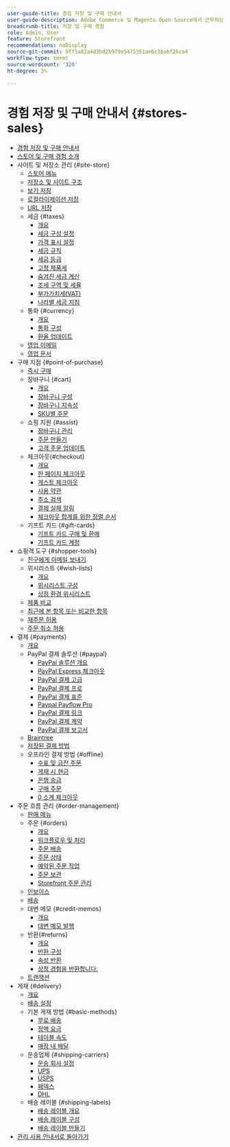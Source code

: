 ```yaml
---
user-guide-title: 경험 저장 및 구매 안내서
user-guide-description: Adobe Commerce 및 Magento Open Source에서 근무하는 사이트 관리자, 고객 서비스 에이전트 및 영업 관리자를 위한 포괄적인 정보입니다.
breadcrumb-title: 저장 및 구매 경험
role: Admin, User
feature: Storefront
recommendations: noDisplay
source-git-commit: 9ff5a82a4d3bd2b979e5475351ae6c3babf26ca4
workflow-type: tm+mt
source-wordcount: '320'
ht-degree: 3%

---
```



# 경험 저장 및 구매 안내서 {#stores-sales}

+ [경험 저장 및 구매 안내서](guide-overview.md)
+ [스토어 및 구매 경험 소개](introduction.md)
+ 사이트 및 저장소 관리 {#site-store}
   + [스토어 메뉴](stores-menu.md)
   + [저장소 및 사이트 구조](stores.md)
   + [보기 저장](store-views.md)
   + [로컬라이제이션 저장](store-localize.md)
   + [URL 저장](store-urls.md)
   + 세금 {#taxes}
      + [개요](taxes.md)
      + [세금 구성 설정](tax-settings-general.md)
      + [가격 표시 설정](display-settings.md)
      + [세금 규칙](tax-rules.md)
      + [세금 등급](tax-class.md)
      + [고정 제품세](fixed-product-tax.md)
      + [숨겨진 세금 계산](hidden-tax-calculation.md)
      + [조세 구역 및 세율](tax-zones-rates.md)
      + [부가가치세(VAT)](vat.md)
      + [나라별 세금 지침](international-tax-guidelines.md)
   + 통화 {#currency}
      + [개요](currency.md)
      + [통화 구성](currency-configuration.md)
      + [환율 업데이트](currency-update.md)
   + [영업 이메일](sales-email.md)
   + [영업 문서](sales-documents.md)
+ 구매 지점 {#point-of-purchase}
   + [즉시 구매](checkout-instant-purchase.md)
   + 장바구니 {#cart}
      + [개요](cart.md)
      + [장바구니 구성](cart-configuration.md)
      + [장바구니 지속성](cart-persistent.md)
      + [SKU별 주문](order-by-sku.md)
   + 쇼핑 지원 {#assist}
      + [장바구니 관리](shopping-assisted-cart-manage.md)
      + [주문 만들기](customer-account-create-order.md)
      + [고객 주문 업데이트](order-update.md)
   + 체크아웃{#checkout}
      + [개요](checkout-process.md)
      + [한 페이지 체크아웃](checkout-one-page.md)
      + [게스트 체크아웃](checkout-guest.md)
      + [사용 약관](terms-and-conditions.md)
      + [주소 검색](checkout-address-search.md)
      + [결제 실패 알림](checkout-payment-failed-emails.md)
      + [체크아웃 합계를 위한 정렬 순서](checkout-totals-sort-order.md)
   + 기프트 카드 {#gift-cards}
      + [기프트 카드 구매 및 환매](product-gift-card-workflow.md)
      + [기프트 카드 계정](product-gift-card-accounts.md)
+ 쇼핑객 도구 {#shopper-tools}
   + [친구에게 이메일 보내기](email-a-friend.md)
   + 위시리스트 {#wish-lists}
      + [개요](wishlists.md)
      + [위시리스트 구성](wishlist-configuration.md)
      + [상점 환경 위시리스트](wishlist-storefront.md)
   + [제품 비교](product-compare.md)
   + [최근에 본 항목 또는 비교한 항목](products-viewed-compared.md)
   + [재주문 허용](reorders-allow.md)
   + [주문 취소 허용](cancel-allow.md)
+ 결제 {#payments}
   + [개요](payments.md)
   + PayPal 결제 솔루션 {#paypal}
      + [PayPal 솔루션 개요](paypal.md)
      + [PayPal Express 체크아웃](paypal-express-checkout.md)
      + [PayPal 결제 고급](paypal-payments-advanced.md)
      + [PayPal 결제 프로](paypal-payments-pro.md)
      + [PayPal 결제 표준](paypal-payments-standard.md)
      + [Paypal Payflow Pro](paypal-payflow-pro.md)
      + [PayPal 결제 링크](paypal-payflow-link.md)
      + [PayPal 결제 계약](paypal-billing-agreements.md)
      + [PayPal 결제 보고서](paypal-settlement-reports.md)
   + [Braintree](braintree.md)
   + [저장된 결제 방법](stored-payment-methods.md)
   + 오프라인 결제 방법 {#offline}
      + [수표 및 금전 주문](check-money-order.md)
      + [게재 시 현금](cash-on-delivery.md)
      + [은행 송금](bank-transfer.md)
      + [구매 주문](purchase-order.md)
      + [0 소계 체크아웃](zero-subtotal-checkout.md)
+ 주문 흐름 관리 {#order-management}
   + [판매 메뉴](sales-menu.md)
   + 주문 {#orders}
      + [개요](orders.md)
      + [워크플로우 및 처리](order-processing.md)
      + [주문 배송](order-ship.md)
      + [주문 상태](order-status.md)
      + [예약된 주문 작업](order-scheduled-operations.md)
      + [주문 보관](order-archive.md)
      + [Storefront 주문 관리](orders-storefront.md)
   + [인보이스](invoices.md)
   + [배송](shipments.md)
   + 대변 메모 {#credit-memos}
      + [개요](credit-memos.md)
      + [대변 메모 발행](credit-memo-create.md)
   + 반환{#returns}
      + [개요](returns.md)
      + [반환 구성](rma-configure.md)
      + [속성 반환](attributes-returns.md)
      + [상점 경험을 반환합니다.](rma-customer-experience.md)
   + [트랜잭션](transactions.md)
+ 게재 {#delivery}
   + [개요](delivery.md)
   + [배송 설정](shipping-settings.md)
   + 기본 게재 방법 {#basic-methods}
      + [무료 배송](shipping-free.md)
      + [정액 요금](shipping-flat-rate.md)
      + [테이블 속도](shipping-table-rate.md)
      + [매장 내 배달](shipping-in-store-delivery.md)
   + 운송업체 {#shipping-carriers}
      + [운송 회사 설정](carriers.md)
      + [UPS](ups.md)
      + [USPS](usps.md)
      + [페덱스](fedex.md)
      + [DHL](dhl.md)
   + 배송 레이블 {#shipping-labels}
      + [배송 레이블 개요](shipping-labels.md)
      + [배송 레이블 구성](shipping-label-configure.md)
      + [배송 레이블 만들기](shipping-label-create.md)
+ [관리 사용 안내서로 돌아가기](https://experienceleague.adobe.com/en/docs/commerce-admin/user-guides/home)

